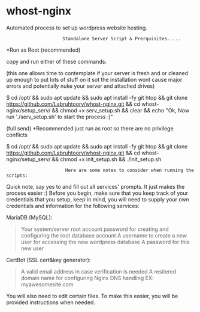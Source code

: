 # whost-nginx
 Automated process to set up wordpress website hosting.
 
 
                         Standalone Server Script & Prerquisites.....
 
 *Run as Root (recommended)
 
 copy and run either of these commands:
 


(this one allows time to contemplate if your server is fresh and or cleaned up enough to put lots of stuff on it sot the installation wont
cause major errors and potentially nuke your server and attached drives)
 
$ cd /opt/ && sudo apt update && sudo apt install -fy git htop && git clone https://github.com/Labruhtoory/whost-nginx.git && cd whost-nginx/setup_serv/ && chmod +x serv_setup.sh && clear && echo "Ok, Now run './serv_setup.sh' to start the process :)"


(full send) *Recommended just run as root so there are no privilege conflicts


$ cd /opt/ && sudo apt update && sudo apt install -fy git htop && git clone https://github.com/Labruhtoory/whost-nginx.git && cd whost-nginx/setup_serv/ && chmod +x init_setup.sh && ./init_setup.sh


                          Here are some notes to consider when running the scripts:

Quick note, say yes to and fill out all services' prompts. It just makes the process easier :)
Before you begin, make sure that you keep track of your credentials that you setup, keep in mind, you will need to supply your own credentials and information for the following services:

MariaDB (MySQL):
  > Your system/server root account password for creating and configuring the root database account
  > A username to create a new user for accessing the new wordpress database
  > A password for this new user

CertBot (SSL cert&key generator):
  > A valid email address in case verification is needed
  > A resitered domain name for configuring Nginx DNS handling EX: myawesomesite.com


You will also need to edit certain files. To make this easier, you will be provided instructions when needed.
